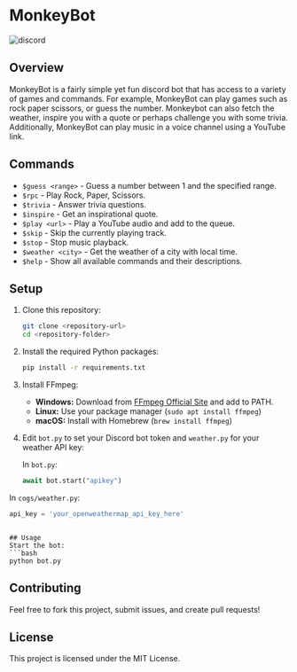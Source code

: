<h1>MonkeyBot</h1>

![discord](https://github.com/user-attachments/assets/091dcca5-383b-4d4d-9e19-5e27688e50dc)

## Overview
<p>MonkeyBot is a fairly simple yet fun discord bot that has access to a variety of games and commands. For example, MonkeyBot can play games such as rock paper scissors, or guess the number. Monkeybot
can also fetch the weather, inspire you with a quote or perhaps challenge you with some trivia. Additionally, MonkeyBot can play music in a voice channel using a YouTube link.</p>


## Commands
- `$guess <range>` - Guess a number between 1 and the specified range.
- `$rpc` - Play Rock, Paper, Scissors.
- `$trivia` - Answer trivia questions.
- `$inspire` - Get an inspirational quote.
- `$play <url>` - Play a YouTube audio and add to the queue.
- `$skip` - Skip the currently playing track.
- `$stop` - Stop music playback.
- `$weather <city>` - Get the weather of a city with local time.
- `$help` - Show all available commands and their descriptions.

  
## Setup
1. Clone this repository:
   ```bash
   git clone <repository-url>
   cd <repository-folder>
   ```

2. Install the required Python packages:
   ```bash
   pip install -r requirements.txt
   ```

3. Install FFmpeg:
   - **Windows:** Download from [FFmpeg Official Site](https://ffmpeg.org/download.html) and add to PATH.
   - **Linux:** Use your package manager (`sudo apt install ffmpeg`)
   - **macOS:** Install with Homebrew (`brew install ffmpeg`)

4. Edit `bot.py` to set your Discord bot token and `weather.py` for your weather API key:
  
   In `bot.py`:
   ```python
   await bot.start("apikey")
   ```
In `cogs/weather.py`:
   ```python
   api_key = 'your_openweathermap_api_key_here'
   ```
   ```

## Usage
Start the bot:
```bash
python bot.py
```



## Contributing
Feel free to fork this project, submit issues, and create pull requests!

## License
This project is licensed under the MIT License.

